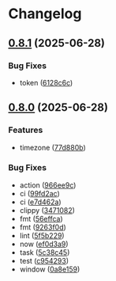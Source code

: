# Changelog

## [0.8.1](https://github.com/rain2307/easy-schedule/compare/v0.8.0...v0.8.1) (2025-06-28)


### Bug Fixes

* token ([6128c6c](https://github.com/rain2307/easy-schedule/commit/6128c6cd60e78db8c52db5cf8e39dbbd353de132))

## [0.8.0](https://github.com/rain2307/easy-schedule/compare/v0.7.0...v0.8.0) (2025-06-28)


### Features

* timezone ([77d880b](https://github.com/rain2307/easy-schedule/commit/77d880be4567adecf2cb5174b39ff2943165f875))


### Bug Fixes

* action ([966ee9c](https://github.com/rain2307/easy-schedule/commit/966ee9c19245a380087f9077761a6e2c8e177fa9))
* ci ([99fd2ac](https://github.com/rain2307/easy-schedule/commit/99fd2ac9c49816958abd9009f655720e526edefb))
* ci ([e7d462a](https://github.com/rain2307/easy-schedule/commit/e7d462ac527d416391a7a73d8137a4bffcd15cd0))
* clippy ([3471082](https://github.com/rain2307/easy-schedule/commit/34710820b9e7160df088cf8b016b117e7678824f))
* fmt ([56effca](https://github.com/rain2307/easy-schedule/commit/56effca2ed3f67c9be6d0360dc06ea369efd244a))
* fmt ([9263f0d](https://github.com/rain2307/easy-schedule/commit/9263f0d40653eca847aff53250b9b88d982b6455))
* lint ([5f5b229](https://github.com/rain2307/easy-schedule/commit/5f5b229269c0e3aec1733fe89449317ab1284530))
* now ([ef0d3a9](https://github.com/rain2307/easy-schedule/commit/ef0d3a91bb0b7f8ecde607818661eaca31e8e61b))
* task ([5c38c45](https://github.com/rain2307/easy-schedule/commit/5c38c45e841f03d931abf0a9d5a314b4352fab99))
* test ([c954293](https://github.com/rain2307/easy-schedule/commit/c954293f8a9def28e2965152d232f356ba36905b))
* window ([0a8e159](https://github.com/rain2307/easy-schedule/commit/0a8e159fb16359e28f4942fdb8c0a7f084a081f3))
